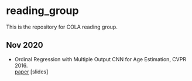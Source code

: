 # reading_group
This is the repository for COLA reading group.

## Nov 2020
- Ordinal Regression with Multiple Output CNN for Age Estimation, CVPR 2016.<br>
[paper](https://openaccess.thecvf.com/content_cvpr_2016/papers/Niu_Ordinal_Regression_With_CVPR_2016_paper.pdf) [slides]
